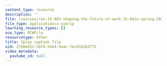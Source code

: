 ```yaml
---
content_type: resource
description: ''
file: /courses/res-15-003-shaping-the-future-of-work-15-662x-spring-2016/2760e02258f45d449aacfec41b3bd772_l-bSkqJ6ytE.vtt
file_type: application/x-subrip
learning_resource_types: []
ocw_type: OCWFile
resourcetype: Other
title: 3play caption file
uid: 2760e022-58f4-5d44-9aac-fec41b3bd772
video_metadata:
  youtube_id: null
---
```

